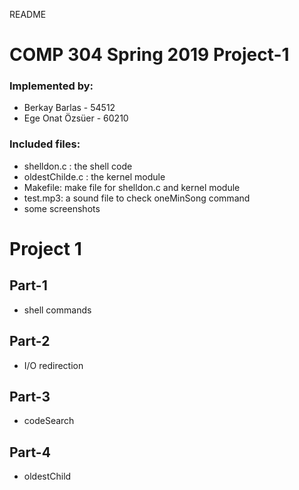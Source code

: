README

# COMP 304 Spring 2019 Project-1
### Implemented by:
- Berkay Barlas - 54512
- Ege Onat Özsüer - 60210

### Included files:
* shelldon.c : the shell code
* oldestChilde.c : the kernel module
* Makefile: make file for shelldon.c and kernel module
* test.mp3: a sound file to check oneMinSong command
* some screenshots

# Project 1 

## Part-1
- shell commands
## Part-2
- I/O redirection
## Part-3
- codeSearch
## Part-4
- oldestChild




